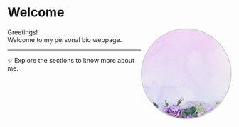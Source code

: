# Welcome

<div style="float: right; width: 200px; height: 200px; overflow: hidden; border-radius: 50%; border: 2px solid #ccc;">
  <img src="images/profile.jpg" alt="Profile Picture" style="width: 100%; height: 100%; object-fit: cover;">
</div>

Greetings!   
Welcome to my personal bio webpage.

---

✨ Explore the sections to know more about me.
